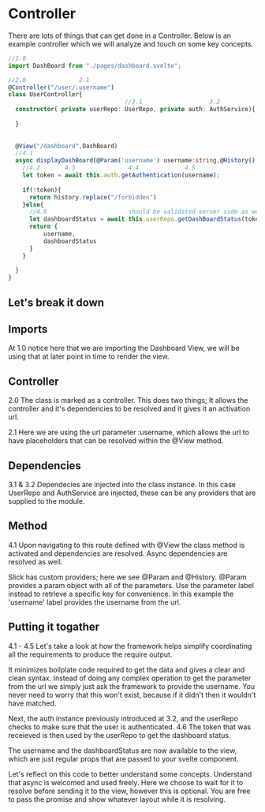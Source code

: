 # Controller
There are lots of things that can get done in a Controller. Below is an example controller which we will analyze and touch on some key concepts.

```typescript
//1.0
import DashBoard from "./pages/dashboard.svelte";

//2.0               2.1
@Controller("/user/:username")
class UserController{
                                 //3.1                   3.2  
  constructor( private userRepo: UserRepo, private auth: AuthService){
  
  }
  
  
  @View("/dashboard",DashBoard)
  //4.1
  async displayDashBoard(@Param('username') username:string,@History() history){
    //4.2       4.3               4.4             4.5  
    let token = await this.auth.getAuthentication(username);
    
    if(!token){
      return history.replace("/forbidden")
    }else{
      //4.6                       should be validated server side as well
      let dashboardStatus = await this.userRepo.getDashBoardStatus(token);
      return {
          username,
          dashboardStatus
      }
    }
    
  }
}
```

## Let's break it down
## Imports
At 1.0 notice here that we are importing the Dashboard View, we will be using that at later point in time to render the view.

## Controller
2.0 The class is marked as a controller. This does two things; It allows the controller and it's dependencies to be resolved and it gives it an activation url.

2.1 Here we are using the url parameter :username, which allows the url to have placeholders that can be resolved within the @View method.

## Dependencies
3.1 & 3.2 Dependecies are injected into the class instance. In this case UserRepo and AuthService are injected, these can be any providers that are supplied to the module.

## Method
4.1 Upon navigating to this route defined with @View the class method is activated and dependencies are resolved. Async dependencies are resolved as well.

Slick has custom providers; here we see @Param and @History. @Param provides a param object with all of the parameters. Use the parameter label instead to retrieve a specific key for convenience. In this example the 'username' label provides the username from the url.

## Putting it togather
4.1 - 4.5 Let's take a look at how the framework helps simplify coordinating all the requirements to produce the require output.

It minimizes boilplate code required to get the data and gives a clear and clean syntax. Instead of doing any complex operation to get the parameter from the url we simply just ask the framework to provide the username. You never need to worry that this won't exist, because if it didn't then it wouldn't have matched.

Next, the auth instance previously introduced at 3.2, and the userRepo checks to make sure that the user is authenticated. 4.6 The token that was receieved is then used by the userRepo to get the dashboard status.

The username and the dashboardStatus are now available to the view, which are just regular props that are passed to your svelte component.

Let's reflect on this code to better understand some concepts. Understand that async is welcomed and used freely. Here we choose to wait for it to resolve before sending it to the view, however this is optional. You are free to pass the promise and show whatever layout while it is resolving.